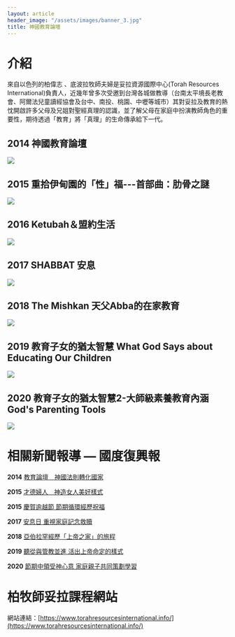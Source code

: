 ```yaml
---
layout: article
header_image: "/assets/images/banner_3.jpg"
title: 神國教育論壇
---
```


# 介紹

來自以色列的柏偉志 、底波拉牧師夫婦是妥拉資源國際中心(Torah Resources International)負責人，近幾年曾多次受邀到台灣各城做教導（台南太平境長老教會、阿爾法兒童讀經協會及台中、南投、桃園、中壢等城市）其對妥拉及教育的熱忱開啟許多父母及兄姐對聖經真理的認識，並了解父母在家庭中扮演教師角色的重要性，期待透過「教育」將「真理」的生命傳承給下一代。

## 2014 神國教育論壇

![]({{site.baseurl}}/assets/images/2014神國教育論壇.jpg)

## 2015 重拾伊甸園的「性」福---首部曲：肋骨之謎

![]({{site.baseurl}}/assets/images/2015神國教育論壇.jpg)

## 2016 Ketubah＆盟約生活

![]({{site.baseurl}}/assets/images/2016神國教育論壇.jpg)

## 2017 SHABBAT 安息

![]({{site.baseurl}}/assets/images/2017神國教育論壇.jpg)

## 2018 The Mishkan 天父Abba的在家教育

![]({{site.baseurl}}/assets/images/2018神國教育論壇.jpg)

## 2019 教育子女的猶太智慧 What God Says about Educating Our Children

![]({{site.baseurl}}/assets/images/2019神國教育論壇.jpg)

## 2020 教育子女的猶太智慧2-大師級素養教育內涵 God's Parenting Tools

![]({{site.baseurl}}/assets/images/2020神國教育論壇.jpg)

# 相關新聞報導 — 國度復興報

**2014** [教育論壇　神國法則轉化國家](https://krtnews.tw/chinese-church/local/article/6262.html)

**2015** [才德婦人　神造女人美好樣式](https://krtnews.tw/chinese-church/local/article/10543.html)

**2015** [慶賀逾越節 節期循環經歷祝福](https://krtnews.tw/chinese-church/local/article/11077.html) 

**2017** [安息日 重視家庭記念救贖](https://krtnews.tw/chinese-church/local/article/15276.html)

**2018** [亞伯拉罕經歷「上帝之家」的旅程](https://krtnews.tw/chinese-church/local/article/17595.html)

**2019** [聽從與管教並進 活出上帝命定的樣式](https://krtnews.tw/chinese-church/local/article/19788.html)

**2020** [節期中領受神心意 家庭親子共同策劃學習](https://krtnews.tw/chinese-church/local/article/21780.html)

# 柏牧師妥拉課程網站

網站連結：[https://www.torahresourcesinternational.info/](https://www.torahresourcesinternational.info/)

